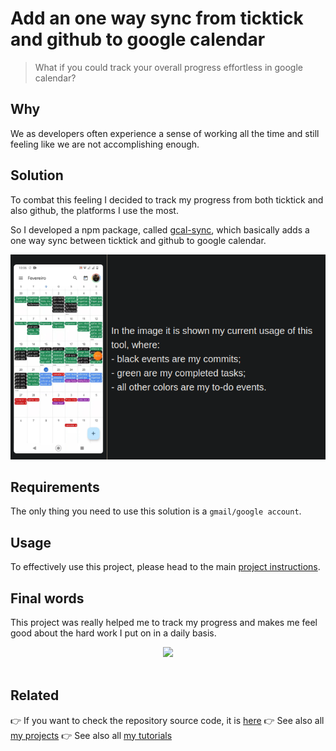 <a name="TOC"></a>

<h1>Add an one way sync from ticktick and github to google calendar</h1>

> What if you could track your overall progress effortless in google calendar?

## Why

We as developers often experience a sense of working all the time and still feeling like we are not accomplishing enough.

## Solution

To combat this feeling I decided to track my progress from both ticktick and also github, the platforms I use the most.

So I developed a npm package, called <a href="https://github.com/lucasvtiradentes/gcal-sync#readme">gcal-sync</a>, which basically adds a one way sync between ticktick and github to google calendar.

![Image description](./images/demo.png)

## Requirements

The only thing you need to use this solution is a `gmail/google account`.

## Usage

To effectively use this project, please head to the main [project instructions](https://github.com/lucasvtiradentes/gcal-sync/blob/master/README.md#installation).

## Final words

This project was really helped me to track my progress and makes me feel good about the hard work I put on in a daily basis.

<div align="center"><a href="#"><img src="https://github.com/lucasvtiradentes/my-tutorials/blob/master/.github/images/divider.png?raw=true"></a></div>
<br>

## Related

👉 If you want to check the repository source code, it is [here](https://github.com/lucasvtiradentes/gcal-sync/)
👉 See also all [my projects](https://github.com/lucasvtiradentes/lucasvtiradentes/blob/master/portfolio/PROJECTS.md#TOC)
👉 See also all [my tutorials](https://github.com/lucasvtiradentes/my-tutorials/blob/master/README.md#TOC)
